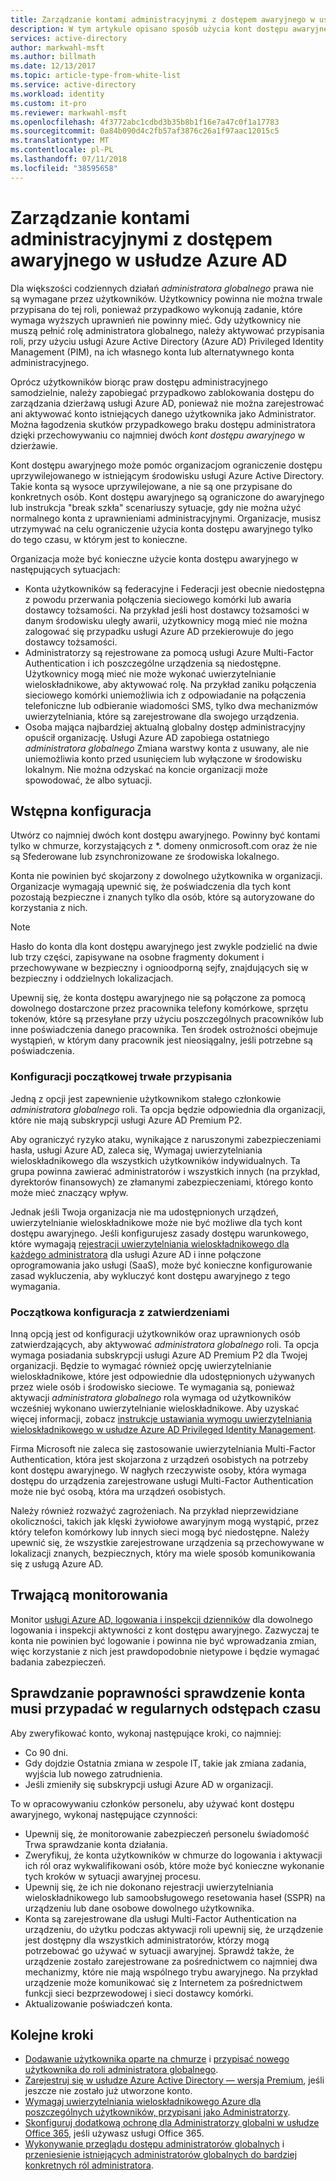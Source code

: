 ```yaml
---
title: Zarządzanie kontami administracyjnymi z dostępem awaryjnego w usłudze Azure AD | Dokumentacja firmy Microsoft
description: W tym artykule opisano sposób użycia kont dostępu awaryjnego ułatwiające organizacjom ograniczenie dostępu uprzywilejowanego w istniejącym środowisku usługi Azure Active Directory.
services: active-directory
author: markwahl-msft
ms.author: billmath
ms.date: 12/13/2017
ms.topic: article-type-from-white-list
ms.service: active-directory
ms.workload: identity
ms.custom: it-pro
ms.reviewer: markwahl-msft
ms.openlocfilehash: 4f3772abc1cdbd3b35b8b1f16e7a47c0f1a17783
ms.sourcegitcommit: 0a84b090d4c2fb57af3876c26a1f97aac12015c5
ms.translationtype: MT
ms.contentlocale: pl-PL
ms.lasthandoff: 07/11/2018
ms.locfileid: "38595658"
---
```

# <a name="manage-emergency-access-administrative-accounts-in-azure-ad"></a>Zarządzanie kontami administracyjnymi z dostępem awaryjnego w usłudze Azure AD 

Dla większości codziennych działań *administratora globalnego* prawa nie są wymagane przez użytkowników. Użytkownicy powinna nie można trwale przypisana do tej roli, ponieważ przypadkowo wykonują zadanie, które wymaga wyższych uprawnień nie powinny mieć. Gdy użytkownicy nie muszą pełnić rolę administratora globalnego, należy aktywować przypisania roli, przy użyciu usługi Azure Active Directory (Azure AD) Privileged Identity Management (PIM), na ich własnego konta lub alternatywnego konta administracyjnego.

Oprócz użytkowników biorąc praw dostępu administracyjnego samodzielnie, należy zapobiegać przypadkowo zablokowania dostępu do zarządzania dzierżawą usługi Azure AD, ponieważ nie można zarejestrować ani aktywować konto istniejących danego użytkownika jako Administrator. Można łagodzenia skutków przypadkowego braku dostępu administratora dzięki przechowywaniu co najmniej dwóch *kont dostępu awaryjnego* w dzierżawie.

Kont dostępu awaryjnego może pomóc organizacjom ograniczenie dostępu uprzywilejowanego w istniejącym środowisku usługi Azure Active Directory. Takie konta są wysoce uprzywilejowane, a nie są one przypisane do konkretnych osób. Kont dostępu awaryjnego są ograniczone do awaryjnego lub instrukcja "break szkła" scenariuszy sytuacje, gdy nie można użyć normalnego konta z uprawnieniami administracyjnymi. Organizacje, musisz utrzymywać na celu ograniczenie użycia konta dostępu awaryjnego tylko do tego czasu, w którym jest to konieczne.

Organizacja może być konieczne użycie konta dostępu awaryjnego w następujących sytuacjach:

 - Konta użytkowników są federacyjne i Federacji jest obecnie niedostępna z powodu przerwania połączenia sieciowego komórki lub awaria dostawcy tożsamości. Na przykład jeśli host dostawcy tożsamości w danym środowisku uległy awarii, użytkownicy mogą mieć nie można zalogować się przypadku usługi Azure AD przekierowuje do jego dostawcy tożsamości. 
 - Administratorzy są rejestrowane za pomocą usługi Azure Multi-Factor Authentication i ich poszczególne urządzenia są niedostępne. Użytkownicy mogą mieć nie może wykonać uwierzytelnianie wieloskładnikowe, aby aktywować rolę. Na przykład zaniku połączenia sieciowego komórki uniemożliwia ich z odpowiadanie na połączenia telefoniczne lub odbieranie wiadomości SMS, tylko dwa mechanizmów uwierzytelniania, które są zarejestrowane dla swojego urządzenia. 
 - Osoba mająca najbardziej aktualną globalny dostęp administracyjny opuścił organizację. Usługi Azure AD zapobiega ostatniego *administratora globalnego* Zmiana warstwy konta z usuwany, ale nie uniemożliwia konto przed usunięciem lub wyłączone w środowisku lokalnym. Nie można odzyskać na koncie organizacji może spowodować, że albo sytuacji.

## <a name="initial-configuration"></a>Wstępna konfiguracja

Utwórz co najmniej dwóch kont dostępu awaryjnego. Powinny być kontami tylko w chmurze, korzystających z \*. domeny onmicrosoft.com oraz że nie są Sfederowane lub zsynchronizowane ze środowiska lokalnego. 

Konta nie powinien być skojarzony z dowolnego użytkownika w organizacji. Organizacje wymagają upewnić się, że poświadczenia dla tych kont pozostają bezpieczne i znanych tylko dla osób, które są autoryzowane do korzystania z nich. 

> [!NOTE]
> Hasło do konta dla kont dostępu awaryjnego jest zwykle podzielić na dwie lub trzy części, zapisywane na osobne fragmenty dokument i przechowywane w bezpieczny i ognioodporną sejfy, znajdujących się w bezpieczny i oddzielnych lokalizacjach. 
>
> Upewnij się, że konta dostępu awaryjnego nie są połączone za pomocą dowolnego dostarczone przez pracownika telefony komórkowe, sprzętu tokenów, które są przesyłane przy użyciu poszczególnych pracowników lub inne poświadczenia danego pracownika. Ten środek ostrożności obejmuje wystąpień, w którym dany pracownik jest nieosiągalny, jeśli potrzebne są poświadczenia. 

### <a name="initial-configuration-with-permanent-assignments"></a>Konfiguracji początkowej trwałe przypisania

Jedną z opcji jest zapewnienie użytkownikom stałego członkowie *administratora globalnego* roli. Ta opcja będzie odpowiednia dla organizacji, które nie mają subskrypcji usługi Azure AD Premium P2.

Aby ograniczyć ryzyko ataku, wynikające z naruszonymi zabezpieczeniami hasła, usługi Azure AD, zaleca się, Wymagaj uwierzytelniania wieloskładnikowego dla wszystkich użytkowników indywidualnych. Ta grupa powinna zawierać administratorów i wszystkich innych (na przykład, dyrektorów finansowych) ze złamanymi zabezpieczeniami, którego konto może mieć znaczący wpływ. 

Jednak jeśli Twoja organizacja nie ma udostępnionych urządzeń, uwierzytelnianie wieloskładnikowe może nie być możliwe dla tych kont dostępu awaryjnego. Jeśli konfigurujesz zasady dostępu warunkowego, które wymagają [rejestracji uwierzytelniania wieloskładnikowego dla każdego administratora](https://docs.microsoft.com/azure/multi-factor-authentication/multi-factor-authentication-get-started-user-states) dla usługi Azure AD i inne połączone oprogramowania jako usługi (SaaS), może być konieczne konfigurowanie zasad wykluczenia, aby wykluczyć kont dostępu awaryjnego z tego wymagania.

### <a name="initial-configuration-with-approvals"></a>Początkowa konfiguracja z zatwierdzeniami

Inną opcją jest od konfiguracji użytkowników oraz uprawnionych osób zatwierdzających, aby aktywować *administratora globalnego* roli. Ta opcja wymaga posiadania subskrypcji usługi Azure AD Premium P2 dla Twojej organizacji. Będzie to wymagać również opcję uwierzytelnianie wieloskładnikowe, które jest odpowiednie dla udostępnionych używanych przez wiele osób i środowisko sieciowe. Te wymagania są, ponieważ aktywacji *administratora globalnego* rola wymaga od użytkowników wcześniej wykonano uwierzytelnianie wieloskładnikowe. Aby uzyskać więcej informacji, zobacz [instrukcje ustawiania wymogu uwierzytelniania wieloskładnikowego w usłudze Azure AD Privileged Identity Management](https://docs.microsoft.com/azure/active-directory/active-directory-privileged-identity-management-how-to-require-mfa).

Firma Microsoft nie zaleca się zastosowanie uwierzytelniania Multi-Factor Authentication, która jest skojarzona z urządzeń osobistych na potrzeby kont dostępu awaryjnego. W nagłych rzeczywiste osoby, która wymaga dostępu do urządzenia zarejestrowane usługi Multi-Factor Authentication może nie być osobą, która ma urządzeń osobistych. 

Należy również rozważyć zagrożeniach. Na przykład nieprzewidziane okoliczności, takich jak klęski żywiołowe awaryjnym mogą wystąpić, przez który telefon komórkowy lub innych sieci mogą być niedostępne. Należy upewnić się, że wszystkie zarejestrowane urządzenia są przechowywane w lokalizacji znanych, bezpiecznych, który ma wiele sposób komunikowania się z usługą Azure AD.

## <a name="ongoing-monitoring"></a>Trwającą monitorowania

Monitor [usługi Azure AD, logowania i inspekcji dzienników](https://docs.microsoft.com/azure/active-directory/active-directory-reporting-activity-sign-ins) dla dowolnego logowania i inspekcji aktywności z kont dostępu awaryjnego. Zazwyczaj te konta nie powinien być logowanie i powinna nie być wprowadzania zmian, więc korzystanie z nich jest prawdopodobnie nietypowe i będzie wymagać badania zabezpieczeń.

## <a name="account-check-validation-must-occur-at-regular-intervals"></a>Sprawdzanie poprawności sprawdzenie konta musi przypadać w regularnych odstępach czasu

Aby zweryfikować konto, wykonaj następujące kroki, co najmniej:
- Co 90 dni.
- Gdy dojdzie Ostatnia zmiana w zespole IT, takie jak zmiana zadania, wyjścia lub nowego zatrudnienia.
- Jeśli zmieniły się subskrypcji usługi Azure AD w organizacji.

To w opracowywaniu członków personelu, aby używać kont dostępu awaryjnego, wykonaj następujące czynności:

* Upewnij się, że monitorowanie zabezpieczeń personelu świadomość Trwa sprawdzanie konta działania.
* Zweryfikuj, że konta użytkowników w chmurze do logowania i aktywacji ich ról oraz wykwalifikowani osób, które może być konieczne wykonanie tych kroków w sytuacji awaryjnej procesu.
* Upewnij się, że ich nie dokonano rejestracji uwierzytelniania wieloskładnikowego lub samoobsługowego resetowania haseł (SSPR) na urządzeniu lub dane osobowe dowolnego użytkownika. 
* Konta są zarejestrowane dla usługi Multi-Factor Authentication na urządzeniu, do użytku podczas aktywacji roli upewnij się, że urządzenie jest dostępny dla wszystkich administratorów, którzy mogą potrzebować go używać w sytuacji awaryjnej. Sprawdź także, że urządzenie zostało zarejestrowane za pośrednictwem co najmniej dwa mechanizmy, które nie mają wspólnego trybu awaryjnego. Na przykład urządzenie może komunikować się z Internetem za pośrednictwem funkcji sieci bezprzewodowej i sieci dostawcy komórki.
* Aktualizowanie poświadczeń konta.

## <a name="next-steps"></a>Kolejne kroki
- [Dodawanie użytkownika oparte na chmurze](../fundamentals/add-users-azure-active-directory.md) i [przypisać nowego użytkownika do roli administratora globalnego](../fundamentals/active-directory-users-assign-role-azure-portal.md).
- [Zarejestruj się w usłudze Azure Active Directory — wersja Premium](../fundamentals/active-directory-get-started-premium.md), jeśli jeszcze nie zostało już utworzone konto.
- [Wymagaj uwierzytelniania wieloskładnikowego Azure dla poszczególnych użytkowników, przypisani jako Administratorzy](https://docs.microsoft.com/azure/multi-factor-authentication/multi-factor-authentication-get-started-user-states).
- [Skonfiguruj dodatkową ochronę dla Administratorzy globalni w usłudze Office 365](https://support.office.com/article/Protect-your-Office-365-global-administrator-accounts-6b4ded77-ac8d-42ed-8606-c014fd947560), jeśli używasz usługi Office 365.
- [Wykonywanie przeglądu dostępu administratorów globalnych](../privileged-identity-management/pim-how-to-start-security-review.md) i [przeniesienie istniejących administratorów globalnych do bardziej konkretnych ról administratora](directory-assign-admin-roles.md).


